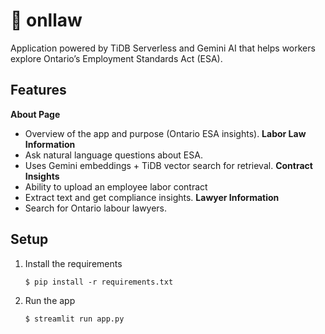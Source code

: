 # 🎈 onllaw

Application powered by TiDB Serverless and Gemini AI that helps workers explore Ontario’s Employment Standards Act (ESA).

## Features
**About Page**
- Overview of the app and purpose (Ontario ESA insights).
**Labor Law Information**
- Ask natural language questions about ESA.
 - Uses Gemini embeddings + TiDB vector search for retrieval.
**Contract Insights**
- Ability to upload an employee labor contract
 - Extract text and get compliance insights.
**Lawyer Information**
- Search for Ontario labour lawyers.


## Setup
1. Install the requirements

   ```
   $ pip install -r requirements.txt
   ```

2. Run the app

   ```
   $ streamlit run app.py
   ```
